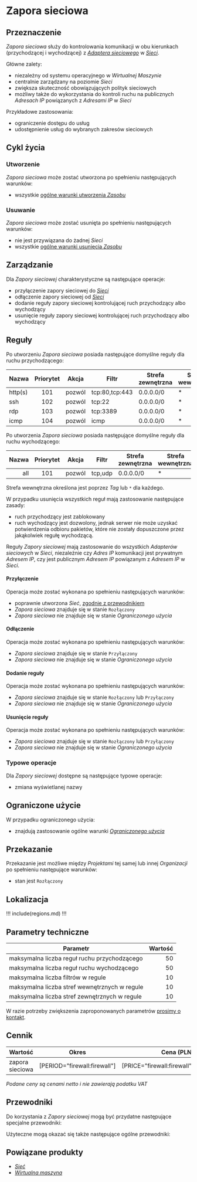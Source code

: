 # Zapora sieciowa

## Przeznaczenie

*Zapora sieciowa* służy do kontrolowania komunikacji w obu kierunkach (przychodzącej i wychodzącej) z *[Adaptera sieciowego](/resource/networking/network-adapter.md)* w *[Sieci](/resource/networking/network.md)*.

Główne zalety:

 * niezależny od systemu operacyjnego w *Wirtualnej Maszynie*
 * centralnie zarządzany na poziomie *Sieci*
 * zwiększa skuteczność obowiązujących polityk sieciowych
 * możliwy także do wykorzystania do kontroli ruchu na publicznych *Adresach IP* powiązanych z *Adresami IP* w *Sieci*

Przykładowe zastosowania:

 * ograniczenie dostępu do usług
 * udostępnienie usług do wybranych zakresów sieciowych

## Cykl życia

### Utworzenie

*Zapora sieciowa* może zostać utworzona po spełnieniu następujących warunków:

 * wszystkie [ogólne warunki utworzenia *Zasobu*](/platform/resource.md#utworzenie)

### Usuwanie

*Zapora sieciowa* może zostać usunięta po spełnieniu następujących warunków:

 * nie jest przywiązana do żadnej *Sieci*
 * wszystkie [ogólne warunki usunięcia *Zasobu*](/platform/resource.md#usuniecie)

## Zarządzanie

Dla *Zapory sieciowej* charakterystyczne są następujące operacje:

 * przyłączenie zapory sieciowej do *[Sieci](/resource/networking/network.md)*
 * odłączenie zapory sieciowej od *[Sieci](/resource/networking/network.md)*
 * dodanie reguły zapory sieciowej kontrolującej ruch przychodzący albo wychodzący
 * usunięcie reguły zapory sieciowej kontrolującej ruch przychodzący albo wychodzący

## Reguły

Po utworzeniu *Zapora sieciowa* posiada następujące domyślne reguły dla ruchu przychodzącego:

Nazwa    | Priorytet | Akcja  | Filtr          | Strefa zewnętrzna  | Strefa wewnętrzna
-------- | :-------: | :----: | ---------------| ------------------ | ---
http(s)  | 101       | pozwól | tcp:80,tcp:443 | 0.0.0.0/0          | *
ssh      | 102       | pozwól | tcp:22         | 0.0.0.0/0          | *
rdp      | 103       | pozwól | tcp:3389       | 0.0.0.0/0          | *
icmp     | 104       | pozwól | icmp           | 0.0.0.0/0          | *

Po utworzenia *Zapora sieciowa* posiada następujące domyślne reguły dla ruchu wychodzącego:

Nazwa    | Priorytet | Akcja  | Filtr          | Strefa zewnętrzna  | Strefa wewnętrzna
-------: | :-------: | :----: | -------------- | ------------------ | ---
all      | 101       | pozwól | tcp,udp        | 0.0.0.0/0          | *

Strefa wewnętrzna określona jest poprzez *Tag* lub `*` dla każdego.

W przypadku usunięcia wszystkich reguł mają zastosowanie następujące zasady:

 * ruch przychodzący jest zablokowany
 * ruch wychodzący jest dozwolony, jednak serwer nie może uzyskać potwierdzenia odbioru pakietów, które nie zostały dopuszczone przez jakąkolwiek regułę wychodzącą.

Reguły *Zapory sieciowej* mają zastosowanie do wszystkich *Adapterów sieciowych* w *Sieci*, niezależnie czy *Adres IP* komunikacji jest prywatnym *Adresem IP*, czy jest publicznym *Adresem IP* powiązanym z *Adresem IP* w *Sieci*.

#### Przyłączenie

Operacja może zostać wykonana po spełnieniu następujących warunków:

 * poprawnie utworzona *Sieć*, [zgodnie z przewodnikiem](/guide/networking/network/creating.md)
 * *Zapora sieciowa* znajduje się w stanie ```Rozłączony```
 * *Zapora sieciowa* nie znajduje się w stanie *Ograniczonego użycia*

#### Odłączenie

Operacja może zostać wykonana po spełnieniu następujących warunków:

 * *Zapora sieciowa* znajduje się w stanie ```Przyłączony```
 * *Zapora sieciowa* nie znajduje się w stanie *Ograniczonego użycia*

#### Dodanie reguły

Operacja może zostać wykonana po spełnieniu następujących warunków:

 * *Zapora sieciowa* znajduje się w stanie ```Rozłączony``` lub ```Przyłączony```
 * *Zapora sieciowa* nie znajduje się w stanie *Ograniczonego użycia*

#### Usunięcie reguły

Operacja może zostać wykonana po spełnieniu następujących warunków:

 * *Zapora sieciowa* znajduje się w stanie ```Rozłączony``` lub ```Przyłączony```
 * *Zapora sieciowa* nie znajduje się w stanie *Ograniczonego użycia*

### Typowe operacje

Dla *Zapory sieciowej* dostępne są następujące typowe operacje:

 * zmiana wyświetlanej nazwy

## Ograniczone użycie

W przypadku ograniczonego użycia:

 * znajdują zastosowanie ogólne warunki *[Ograniczonego użycia](/platform/resource.md#ograniczonego-uzycia)*

## Przekazanie

Przekazanie jest możliwe między *Projektami* tej samej lub innej *Organizacji* po spełnieniu następujące warunków:

 * stan jest ``Rozłączony``

## Lokalizacja

!!! include(regions.md) !!!

## Parametry techniczne

Parametr                                      | Wartość
--------------------------------------------- | ------:
maksymalna liczba reguł ruchu przychodzącego  | 50
maksymalna liczba reguł ruchu wychodzącego    | 50
maksymalna liczba filtrów w regule            | 10
maksymalna liczba stref wewnętrznych w regule | 10
maksymalna liczba stref zewnętrznych w regule | 10

W razie potrzeby zwiększenia zaproponowanych parametrów [prosimy o kontakt](/about-us/contact.md).

## Cennik

Wartość         | Okres                        | Cena (PLN)                  | Uwagi
--------------- | :--------------------------: | --------------------------: | ----
zapora sieciowa | [PERIOD="firewall:firewall"] | [PRICE="firewall:firewall"] |

*Podane ceny są cenami netto i nie zawierają podatku VAT*

## Przewodniki

Do korzystania z *Zapory sieciowej* mogą być przydatne następujące specjalne przewodniki:

<PageList path_re="guide/networking/firewall/"/>

Użyteczne mogą okazać się także następujące ogólne przewodniki:

<PageList path_re="guide/resource/"/>

## Powiązane produkty

 * *[Sieć](/resource/networking/network.md)*
 * *[Wirtualna maszyna](/resource/compute/virtual-machine.md)*

